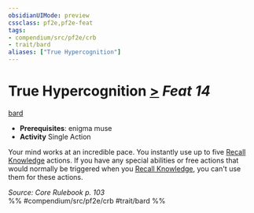 ```yaml
---
obsidianUIMode: preview
cssclass: pf2e,pf2e-feat
tags:
- compendium/src/pf2e/crb
- trait/bard
aliases: ["True Hypercognition"]
---
```

# True Hypercognition  [>](/rules/core-rulebook/chapter-9-playing-the-game.md#Actions "Single Action") *Feat 14*  
[bard](/rules/traits/bard.md)  

- **Prerequisites**: enigma muse
- **Activity** Single Action

Your mind works at an incredible pace. You instantly use up to five [Recall Knowledge](/rules/actions/recall-knowledge.md) actions. If you have any special abilities or free actions that would normally be triggered when you [Recall Knowledge](/rules/actions/recall-knowledge.md), you can't use them for these actions.

*Source: Core Rulebook p. 103*  
%% #compendium/src/pf2e/crb #trait/bard %%